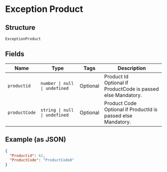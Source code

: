 
# Exception Product

## Structure

`ExceptionProduct`

## Fields

| Name | Type | Tags | Description |
|  --- | --- | --- | --- |
| `productid` | `number \| null \| undefined` | Optional | Product Id<br>Optional if ProductCode is passed else Mandatory. |
| `productCode` | `string \| null \| undefined` | Optional | Product Code<br>Optional if ProductId is passed else Mandatory. |

## Example (as JSON)

```json
{
  "Productid": 62,
  "ProductCode": "ProductCode8"
}
```


